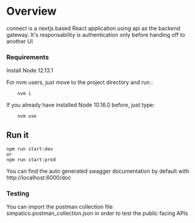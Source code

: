 # Overview

connect is a nextjs based React application using api as the backend gateway. It's responsability is authentication only before handing off to another UI

### Requirements

Install Node 12.13.1

For nvm users, just move to the project directory and run :
```
    nvm i
```
If you already have installed Node 10.16.0 before, just type:
```
    nvm use
```
## Run it
```
npm run start:dev
or
npm run start:prod
```

You can find the auto generated swagger documentation by default with http://localhost:6000/doc

### Testing

You can import the postman collection file simpatico.postman_collection.json in order to test the public facing APIs
